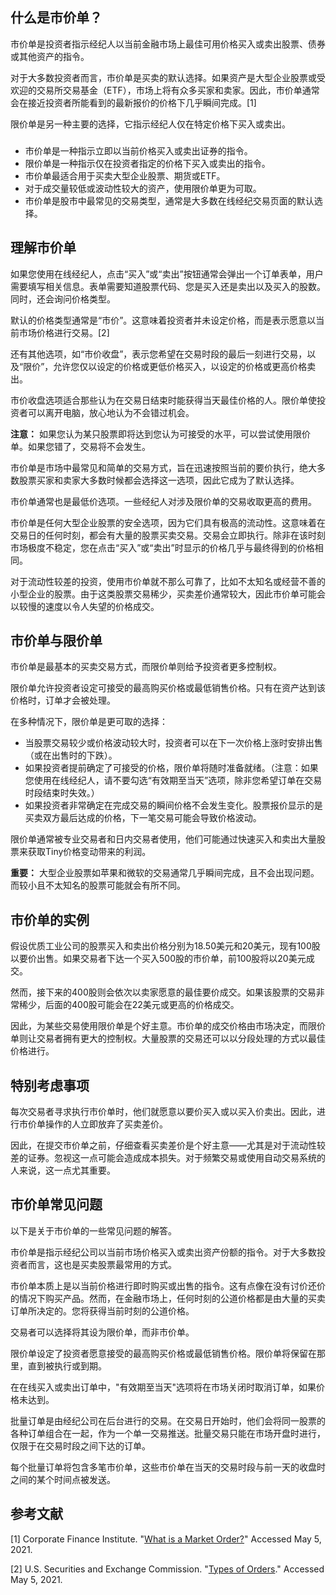 ## 什么是市价单？

市价单是投资者指示经纪人以当前金融市场上最佳可用价格买入或卖出股票、债券或其他资产的指令。

对于大多数投资者而言，市价单是买卖的默认选择。如果资产是大型企业股票或受欢迎的交易所交易基金（ETF），市场上将有众多买家和卖家。因此，市价单通常会在接近投资者所能看到的最新报价的价格下几乎瞬间完成。[1]

限价单是另一种主要的选择，它指示经纪人仅在特定价格下买入或卖出。

### 

- 市价单是一种指示立即以当前价格买入或卖出证券的指令。
- 限价单是一种指示仅在投资者指定的价格下买入或卖出的指令。
- 市价单最适合用于买卖大型企业股票、期货或ETF。
- 对于成交量较低或波动性较大的资产，使用限价单更为可取。
- 市价单是股市中最常见的交易类型，通常是大多数在线经纪交易页面的默认选择。

## 理解市价单

如果您使用在线经纪人，点击“买入”或“卖出”按钮通常会弹出一个订单表单，用户需要填写相关信息。表单需要知道股票代码、您是买入还是卖出以及买入的股数。同时，还会询问价格类型。

默认的价格类型通常是“市价”。这意味着投资者并未设定价格，而是表示愿意以当前市场价格进行交易。[2]

还有其他选项，如“市价收盘”，表示您希望在交易时段的最后一刻进行交易，以及“限价”，允许您仅以设定的价格或更低价格买入，以设定的价格或更高价格卖出。

市价收盘选项适合那些认为在交易日结束时能获得当天最佳价格的人。限价单使投资者可以离开电脑，放心地认为不会错过机会。

**注意：** 如果您认为某只股票即将达到您认为可接受的水平，可以尝试使用限价单。如果您错了，交易将不会发生。

市价单是市场中最常见和简单的交易方式，旨在迅速按照当前的要价执行，绝大多数股票买家和卖家大多数时候都会选择这一选项，因此它成为了默认选择。

市价单通常也是最低价选项。一些经纪人对涉及限价单的交易收取更高的费用。

市价单是任何大型企业股票的安全选项，因为它们具有极高的流动性。这意味着在交易日的任何时刻，都会有大量的股票买卖交易。交易会立即执行。除非在该时刻市场极度不稳定，您在点击“买入”或“卖出”时显示的价格几乎与最终得到的价格相同。

对于流动性较差的投资，使用市价单就不那么可靠了，比如不太知名或经营不善的小型企业的股票。由于这类股票交易稀少，买卖差价通常较大，因此市价单可能会以较慢的速度以令人失望的价格成交。

## 市价单与限价单

市价单是最基本的买卖交易方式，而限价单则给予投资者更多控制权。

限价单允许投资者设定可接受的最高购买价格或最低销售价格。只有在资产达到该价格时，订单才会被处理。

在多种情况下，限价单是更可取的选择：

- 当股票交易较少或价格波动较大时，投资者可以在下一次价格上涨时安排出售（或在出售时的下跌）。
- 如果投资者提前确定了可接受的价格，限价单将随时准备就绪。（注意：如果您使用在线经纪人，请不要勾选“有效期至当天”选项，除非您希望订单在交易时段结束时失效。）
- 如果投资者非常确定在完成交易的瞬间价格不会发生变化。股票报价显示的是买卖双方最后达成的价格，下一笔交易可能会导致价格波动。

限价单通常被专业交易者和日内交易者使用，他们可能通过快速买入和卖出大量股票来获取Tiny价格变动带来的利润。

**重要：** 大型企业股票如苹果和微软的交易通常几乎瞬间完成，且不会出现问题。而较小且不太知名的股票可能就会有所不同。

## 市价单的实例

假设优质工业公司的股票买入和卖出价格分别为18.50美元和20美元，现有100股以要价出售。如果交易者下达一个买入500股的市价单，前100股将以20美元成交。

然而，接下来的400股则会依次以卖家愿意的最佳要价成交。如果该股票的交易非常稀少，后面的400股可能会在22美元或更高的价格成交。

因此，为某些交易使用限价单是个好主意。市价单的成交价格由市场决定，而限价单则让交易者拥有更大的控制权。大量股票的交易还可以以分段处理的方式以最佳价格进行。

## 特别考虑事项

每次交易者寻求执行市价单时，他们就愿意以要价买入或以买入价卖出。因此，进行市价单操作的人立即放弃了买卖差价。

因此，在提交市价单之前，仔细查看买卖差价是个好主意——尤其是对于流动性较差的证券。忽视这一点可能会造成成本损失。对于频繁交易或使用自动交易系统的人来说，这一点尤其重要。

## 市价单常见问题

以下是关于市价单的一些常见问题的解答。

市价单是指示经纪公司以当前市场价格买入或卖出资产份额的指令。对于大多数投资者而言，这也是买卖股票最常用的方式。

市价单本质上是以当前价格进行即时购买或出售的指令。这有点像在没有讨价还价的情况下购买产品。然而，在金融市场上，任何时刻的公道价格都是由大量的买卖订单所决定的。您将获得当前时刻的公道价格。

交易者可以选择将其设为限价单，而非市价单。

限价单设定了投资者愿意接受的最高购买价格或最低销售价格。限价单将保留在那里，直到被执行或到期。

在在线买入或卖出订单中，"有效期至当天"选项将在市场关闭时取消订单，如果价格未达到。

批量订单是由经纪公司在后台进行的交易。在交易日开始时，他们会将同一股票的各种订单组合在一起，作为一个单一交易推送。批量交易只能在市场开盘时进行，仅限于在交易时段之间下达的订单。

每个批量订单将包含多笔市价单，这些市价单在当天的交易时段与前一天的收盘时之间的某个时间点被发送。

## 参考文献

[1] Corporate Finance Institute. "[What is a Market Order?](https://corporatefinanceinstitute.com/resources/knowledge/trading-investing/market-order/)" Accessed May 5, 2021.

[2] U.S. Securities and Exchange Commission. "[Types of Orders](https://www.investor.gov/introduction-investing/investing-basics/how-stock-markets-work/types-orders)." Accessed May 5, 2021.